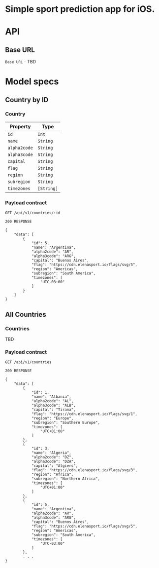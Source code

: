 # Simple sport prediction app for iOS.

# API

## Base URL

`Base URL` - TBD

# Model specs

## Country by ID

### Country
| Property     | Type       |
|--------------|------------|
| `id`         | `Int`      |
| `name`       | `String`   |
| `alpha2code` | `String`   |
| `alpha3code` | `String`   |
| `capital`    | `String`   |
| `flag`       | `String`   |
| `region`     | `String`   |
| `subregion`  | `String`   |
| `timezones`  | `[String]` |

### Payload contract
```
GET /api/v1/countries/:id

200 RESPONSE

{
    "data": [
        {
            "id": 5,
            "name": "Argentina",
            "alpha2code": "AR",
            "alpha3code": "ARG",
            "capital": "Buenos Aires",
            "flag": "https://cdn.elenasport.io/flags/svg/5",
            "region": "Americas",
            "subregion": "South America",
            "timezones": [
                "UTC-03:00"
            ]
        }
    ]
}
```

## All Countries

### Countries
TBD

### Payload contract 
```
GET /api/v1/countries

200 RESPONSE

{
    "data": [
        {
            "id": 1,
            "name": "Albania",
            "alpha2code": "AL",
            "alpha3code": "ALB",
            "capital": "Tirana",
            "flag": "https://cdn.elenasport.io/flags/svg/1",
            "region": "Europe",
            "subregion": "Southern Europe",
            "timezones": [
                "UTC+01:00"
            ]
        },
        {
            "id": 3,
            "name": "Algeria",
            "alpha2code": "DZ",
            "alpha3code": "DZA",
            "capital": "Algiers",
            "flag": "https://cdn.elenasport.io/flags/svg/3",
            "region": "Africa",
            "subregion": "Northern Africa",
            "timezones": [
                "UTC+01:00"
            ]
        },
        {
            "id": 5,
            "name": "Argentina",
            "alpha2code": "AR",
            "alpha3code": "ARG",
            "capital": "Buenos Aires",
            "flag": "https://cdn.elenasport.io/flags/svg/5",
            "region": "Americas",
            "subregion": "South America",
            "timezones": [
                "UTC-03:00"
            ]
        },
        . . .
}
```

